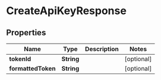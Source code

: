 

# CreateApiKeyResponse


## Properties

| Name | Type | Description | Notes |
|------------ | ------------- | ------------- | -------------|
|**tokenId** | **String** |  |  [optional] |
|**formattedToken** | **String** |  |  [optional] |



